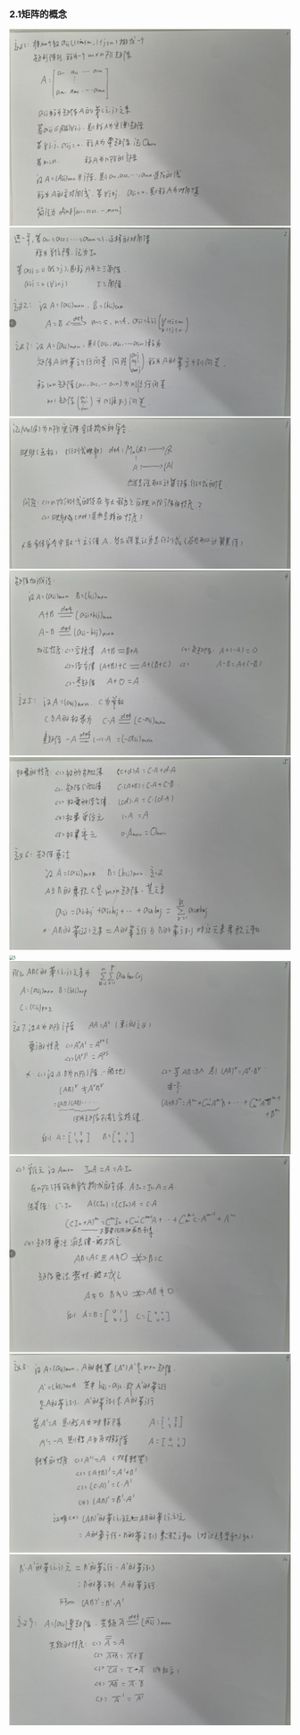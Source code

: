 ### 2.1矩阵的概念

<img src="./2.1矩阵的概念/1.png" alt="1" style="zoom:50%;" />
<img src="./2.1矩阵的概念/2.png" alt="1" style="zoom:50%;" />
<img src="./2.1矩阵的概念/3.png" alt="1" style="zoom:50%;" />
<img src="./2.1矩阵的概念/4.png" alt="1" style="zoom:50%;" />
<img src="./2.1矩阵的概念/5.png" alt="1" style="zoom:50%;" />
<img src="./2.1矩阵的概念/6.png" alt="1" style="zoom:50%;" />
<img src="./2.1矩阵的概念/7.png" alt="1" style="zoom:50%;" />
<img src="./2.1矩阵的概念/8.png" alt="1" style="zoom:50%;" />
<img src="./2.1矩阵的概念/9.png" alt="1" style="zoom:50%;" />
<img src="./2.1矩阵的概念/10.png" alt="1" style="zoom:50%;" />